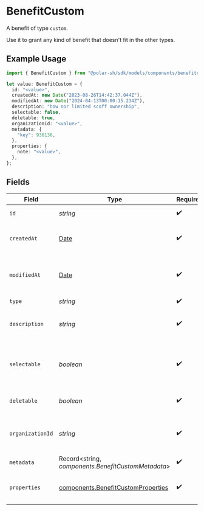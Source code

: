 # BenefitCustom

A benefit of type `custom`.

Use it to grant any kind of benefit that doesn't fit in the other types.

## Example Usage

```typescript
import { BenefitCustom } from "@polar-sh/sdk/models/components/benefitcustom.js";

let value: BenefitCustom = {
  id: "<value>",
  createdAt: new Date("2023-08-26T14:42:37.044Z"),
  modifiedAt: new Date("2024-04-13T00:00:15.234Z"),
  description: "how nor limited scoff ownership",
  selectable: false,
  deletable: true,
  organizationId: "<value>",
  metadata: {
    "key": 936136,
  },
  properties: {
    note: "<value>",
  },
};
```

## Fields

| Field                                                                                         | Type                                                                                          | Required                                                                                      | Description                                                                                   |
| --------------------------------------------------------------------------------------------- | --------------------------------------------------------------------------------------------- | --------------------------------------------------------------------------------------------- | --------------------------------------------------------------------------------------------- |
| `id`                                                                                          | *string*                                                                                      | :heavy_check_mark:                                                                            | The ID of the benefit.                                                                        |
| `createdAt`                                                                                   | [Date](https://developer.mozilla.org/en-US/docs/Web/JavaScript/Reference/Global_Objects/Date) | :heavy_check_mark:                                                                            | Creation timestamp of the object.                                                             |
| `modifiedAt`                                                                                  | [Date](https://developer.mozilla.org/en-US/docs/Web/JavaScript/Reference/Global_Objects/Date) | :heavy_check_mark:                                                                            | Last modification timestamp of the object.                                                    |
| `type`                                                                                        | *string*                                                                                      | :heavy_check_mark:                                                                            | N/A                                                                                           |
| `description`                                                                                 | *string*                                                                                      | :heavy_check_mark:                                                                            | The description of the benefit.                                                               |
| `selectable`                                                                                  | *boolean*                                                                                     | :heavy_check_mark:                                                                            | Whether the benefit is selectable when creating a product.                                    |
| `deletable`                                                                                   | *boolean*                                                                                     | :heavy_check_mark:                                                                            | Whether the benefit is deletable.                                                             |
| `organizationId`                                                                              | *string*                                                                                      | :heavy_check_mark:                                                                            | The ID of the organization owning the benefit.                                                |
| `metadata`                                                                                    | Record<string, *components.BenefitCustomMetadata*>                                            | :heavy_check_mark:                                                                            | N/A                                                                                           |
| `properties`                                                                                  | [components.BenefitCustomProperties](../../models/components/benefitcustomproperties.md)      | :heavy_check_mark:                                                                            | Properties for a benefit of type `custom`.                                                    |